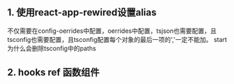 ## 1. 使用react-app-rewired设置alias
不仅需要在config-oerrides中配置，oerrides中配置，tsjson也需要配置，且tsconfig也需要配置，且tsconfig配置每个对象的最后一项的','一定不能加。
start为什么会删除tsconfig中的paths

## 2. hooks ref 函数组件
